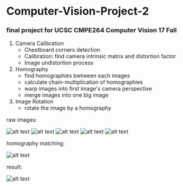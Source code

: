 # Computer-Vision-Project-2
### final project for UCSC CMPE264 Computer Vision 17 Fall
1. Camera Calibration
   * Chestboard corners detection
   * Calibration: find camera intrinsic matrix and distortion factor
   * Image undistortion process
2. Homography
   * find homographies bwtween each images
   * calculate chain-multiplication of homographies
   * warp images into first image's camera perspective
   * merge images into one big image
3. Image Rotation
   * rotate the image by a homography

raw images:

![alt text](https://github.com/wangkepfe/Computer-Vision-Project-2/blob/master/source/p1.JPG "Title")
![alt text](https://github.com/wangkepfe/Computer-Vision-Project-2/blob/master/source/p2.JPG "Title")
![alt text](https://github.com/wangkepfe/Computer-Vision-Project-2/blob/master/source/p3.JPG "Title")
![alt text](https://github.com/wangkepfe/Computer-Vision-Project-2/blob/master/source/p4.JPG "Title")
![alt text](https://github.com/wangkepfe/Computer-Vision-Project-2/blob/master/source/p5.JPG "Title")

homography matching:

![alt text](https://github.com/wangkepfe/Computer-Vision-Project-2/blob/master/match/match_1_2.jpg "Title")

result:

![alt text](https://github.com/wangkepfe/Computer-Vision-Project-2/blob/master/result.jpg "Title")


